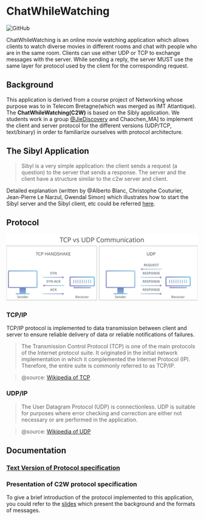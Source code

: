 # ChatWhileWatching
![GitHub](https://img.shields.io/github/license/JieDiscovery/ChatWhileWatching)

ChatWhileWatching is an online movie watching application which allows clients to watch diverse movies in different rooms and chat with people who are in the same room. Clients can use either UDP or TCP to exchange messages with the server. While sending a reply, the server MUST use the same layer for protocol used by the client for the corresponding request. 
## Background

This application is derived from a course project of Networking whose purpose was to in Telecom Bretagne(which was merged as IMT Atlantique). The **ChatWhileWatching(C2W)** is based on the Sibly application. We students work in a group [@JieDiscovery](https://github.com/JieDiscovery/) and Chaochen_MA] to implement the client and server protocol for the different versions (UDP/TCP, text/binary) in order to familiarize ourselves with protocol architecture.


## The Sibyl Application
> Sibyl is a very simple application: the client sends a request (a question) to the server that sends a response. The server and the client have a structure similar to the c2w server and client. 

Detailed explanation (written by @Alberto Blanc, Christophe Couturier, Jean-Pierre Le Narzul, Gwendal Simon) which illustrates how to start the Sibyl server and the Sibyl client, etc could be referred [here](https://formations.telecom-bretagne.eu/r209/doc/sibyl.html).


## Protocol
![TCP vs UDP](tcp-vs-udp.svg)

### TCP/IP

TCP/IP protocol is implemented to data transmission between client and server to ensure reliable delivery of data or reliable notifications of failures.

> The Transmission Control Protocol (TCP) is one of the main protocols of the Internet protocol suite. It originated in the initial network implementation in which it complemented the Internet Protocol (IP). Therefore, the entire suite is commonly referred to as TCP/IP. 

> @source: [Wikipedia of TCP](https://en.wikipedia.org/wiki/Transmission_Control_Protocol)

### UDP/IP


> The User Datagram Protocol (UDP) is connectionless. UDP is suitable for purposes where error checking and correction are either not necessary or are performed in the application.

> @source: [Wikipedia of UDP](https://en.wikipedia.org/wiki/User_Datagram_Protocol)


## Documentation
### [Text Version of Protocol specification](spec/protocol-specification.pdf)

### Presentation of C2W protocol specification
To give a brief introduction of the protocol implemented to this application, you could refer to the [slides](spec/protocol-specification-presentation.pdf) which present the background and the formats of messages.



